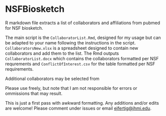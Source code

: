 # NSFBiosketch

R markdown file extracts a list of collaborators and affiliations from pubmed for NSF biosketch. 

The main script is the `CollaboratorList.Rmd`, designed for my usage but can be adapted to your name following the instructions in the script. `CollaboratorsNew.xlsx` is a spreadsheet designed to contain new collaborators and add them to the list. The Rmd outputs `CollaboratorList.docx` which contains the collaborators formatted per NSF requrements and `ConflictOfInterest.csv` for the table formatted per NSF requirements.

Additional collaborators may be selected from 

Please use freely, but note that I am not responsible for errors or ommissions that may result.

This is just a first pass with awkward formatting. Any additions and/or edits are welcome! Please comment under issues or email ejfertig@jhmi.edu.
